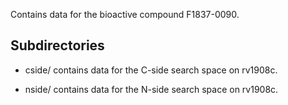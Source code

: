 Contains data for the bioactive compound F1837-0090.

## Subdirectories

- cside/ contains data for the C-side search space on rv1908c.

- nside/ contains data for the N-side search space on rv1908c.

